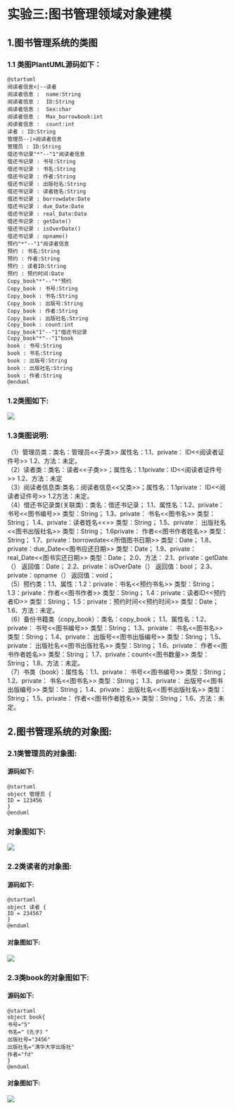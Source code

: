 # 实验三:图书管理领域对象建模
## 1.图书管理系统的类图
### 1.1 类图PlantUML源码如下：
```
@startuml
阅读者信息<|--读者
阅读者信息 :  name:String
阅读者信息 :  ID:String
阅读者信息 :  Sex:char
阅读者信息 :  Max_borrowbook:int
阅读者信息 :  count:int
读者 : ID:String
管理员--|>阅读者信息
管理员 : ID:String
借还书记录"*"--"1"阅读者信息
借还书记录 : 书号:String
借还书记录 : 书名:String
借还书记录 : 作者:String
借还书记录 : 出版社名:String
借还书记录 : 读者姓名:String
借还书记录 : borrowdate:Date
借还书记录 : due_Date:Date
借还书记录 : real_Date:Date
借还书记录 : getDate()
借还书记录 : isOverDate()
借还书记录 : opname()
预约"*"--"1"阅读者信息
预约 : 书名:String
预约 : 作者:String
预约 : 读者ID:String
预约 : 预约时间:Date
Copy_book"*"--"*"预约
Copy_book : 书号:String
Copy_book : 书名:String
Copy_book : 出版号:String
Copy_book : 作者:String
Copy_book : 出版社名:String
Copy_book : count:int
Copy_book"1"--"1"借还书记录
Copy_book"*"--"1"book
book : 书号:String
book : 书名:String
book : 出版号:String
book : 出版社名:String
book : 作者:String
@enduml
```
### 1.2类图如下:
![](2.png)
### 1.3类图说明:
（1）管理员类：类名：管理员<<子类>> 属性名：1.1、private： ID<<阅读者证件号>> 1.2、方法：未定。<br/>
（2）读者类：类名：读者<<子类>>；属性名：1.1private：ID<<阅读者证件号>> 1.2、方法：未定<br/>
（3）阅读者信息类:类名：阅读者信息<<父类>>；属性名：1.1private： ID<<阅读者证件号>> 1.2方法：未定。<br/>
（4）借还书记录类(关联类)：类名：借还书记录； 1.1、属性名：1.2、private： 书号<<图书编号>> 类型：String； 1.3、private： 书名<<图书名>> 类型：String； 1.4、private：读者姓名<<>> 类型：String； 1.5、private： 出版社名<<图书出版社名>> 类型：String； 1.6private： 作者<<图书作者姓名>> 类型：String； 1.7、private：borrowdate<<所借图书日期>> 类型：Date； 1.8、private：due_Date<<图书应还日期>> 类型：Date； 1.9、private：real_Date<<图书实还日期>> 类型：Date； 2.0、方法： 2.1、private：getDate（） 返回值：Date； 2.2、private：isOverDate（） 返回值：bool； 2.3、private：opname（） 返回值：void；<br/>
（5）预约类：1.1、属性：1.2：private：书名<<预约书名>> 类型：String；1.3：private：作者<<图书作者>> 类型：String； 1.4：private：读者ID<<预约者ID>> 类型：String； 1.5：private：预约时间<<预约时间>> 类型：Date；1.6、方法：未定。<br/>
（6）备份书籍类（copy_book）：类名：copy_book； 1.1、属性名：1.2、private： 书号<<图书编号>> 类型：String； 1.3、private： 书名<<图书名>> 类型：String； 1.4、private： 出版号<<图书出版编号>> 类型：String； 1.5、private： 出版社名<<图书出版社名>> 类型：String； 1.6、private： 作者<<图书作者姓名>> 类型：String； 1.7、private：count<<图书数量>> 类型：String； 1.8、方法：未定。<br/>
（7）书类（book）：属性名：1.1、private： 书号<<图书编号>> 类型：String； 1.2、private： 书名<<图书名>> 类型：String； 1.3、private： 出版号<<图书出版编号>> 类型：String； 1.4、private： 出版社名<<图书出版社名>> 类型：String； 1.5、private： 作者<<图书作者姓名>> 类型：String； 1.6、方法：未定。<br/>
## 2.图书管理系统的对象图:
### 2.1类管理员的对象图:
#### 源码如下:
```
@startuml
object 管理员 {
ID = 123456
}
@enduml
```
### 对象图如下:
![](7b80aa69.png)
### 2.2类读者的对象图:
#### 源码如下:
```
@startuml
object 读者 {
ID = 234567
}
@enduml
```
#### 对象图如下:
![](3f455f3d.png)
### 2.3类book的对象图如下:
#### 源码如下:
```
@startuml
object book{
书号="5"
书名="《孔子》"
出版社号="3456"
出版社名="清华大学出版社"
作者="fd"
}
@enduml
```
#### 对象图如下:
![](9cdd3e91.png)
